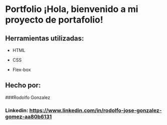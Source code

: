 
# Portfolio ¡Hola, bienvenido a mi proyecto de portafolio!



## Herramientas utilizadas:

* HTML

* CSS

* Flex-box
  

## Hecho por:

###Rodolfo Gonzalez

### Linkedin: https://www.linkedin.com/in/rodolfo-jose-gonzalez-gomez-aa80b6131
